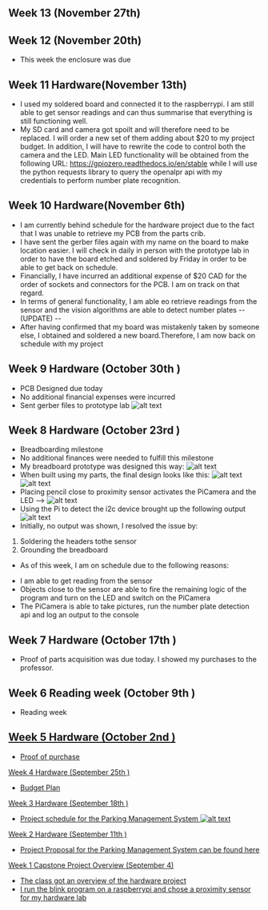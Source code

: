 ## Week 13 (November 27th)


## Week 12 (November 20th)
* This week the enclosure was due


## Week 11 Hardware(November 13th)
* I used my soldered board and connected it to the raspberrypi. I am still able to get sensor readings and can thus summarise that everything is still functioning well. 
* My SD card and camera got spoilt and will therefore need to be replaced. I will order a new set of them adding about $20 to my project budget. In addition, I will have to rewrite the code to control both the camera and the LED. Main LED functionality will be obtained from the following URL: https://gpiozero.readthedocs.io/en/stable while I will use the python requests library to query the openalpr api with my credentials to perform number plate recognition.

## Week 10 Hardware(November 6th)
 * I am currently behind schedule for the hardware project due to the fact that I was unable to retrieve my PCB from the parts crib.
 * I have sent the gerber files again with my name on the board to make location easier. I will check in daily in person with the prototype lab in order to have the board etched and soldered by Friday in order to be able to get back on schedule.
 * Financially, I have incurred an additional expense of $20 CAD for the order of sockets and connectors for the PCB. I am on track on that regard.
 * In terms of general functionality, I am able eo retrieve readings from the sensor and the vision algorithms are able to detect number plates
  -- (UPDATE) --
  * After having confirmed that my board was mistakenly taken by someone else, I obtained and soldered a new board.Therefore, I am now back on schedule with my project
  
  
  ## Week 9 Hardware (October 30th )
  * PCB Designed due today
  * No additional financial expenses were incurred
  * Sent gerber files to prototype lab
  ![alt text](https://raw.githubusercontent.com/davista123/ParkingManagementSystem/master/documentation/wiring_diagram_3_pcb.jpg)  
  
  
  ## Week 8 Hardware (October 23rd )
 * Breadboarding milestone
 * No additional finances were needed to fulfill this milestone
 * My breadboard prototype was designed this way:
  ![alt text](https://raw.githubusercontent.com/davista123/ParkingManagementSystem/master/documentation/breadboard_design.PNG)
  * When built using my parts, the final design looks like this:
    ![alt text](https://raw.githubusercontent.com/davista123/ParkingManagementSystem/master/documentation/breadboard_1.PNG)     
    ![alt text](https://raw.githubusercontent.com/davista123/ParkingManagementSystem/master/documentation/breadboard_3.PNG)
  * Placing pencil close to proximity sensor activates the PiCamera and the LED -->
  ![alt text](https://raw.githubusercontent.com/davista123/ParkingManagementSystem/master/documentation/breadboard_2.PNG)
  * Using the Pi to detect the i2c device brought up the following output
  ![alt text](https://raw.githubusercontent.com/davista123/ParkingManagementSystem/master/documentation/i2c_test.PNG)
  * Initially, no output was shown, I resolved the issue by:
  1. Soldering the headers tothe sensor
  2. Grounding the breadboard
  * As of this week, I am on schedule due to the following reasons:
  - I am able to get reading from the sensor
  - Objects close to the sensor are able to fire the remaining logic of the program and turn on the LED and switch on the PiCamera
  - The PiCamera is able to take pictures, run the number plate detection api and log an output to the console
 
 
 ## Week 7 Hardware (October 17th )
 * Proof of parts acquisition was due today. I showed my purchases to the professor.
 
 

## Week 6 Reading week (October 9th )
 * Reading week <a href="https://raw.githubusercontent.com/davista123/ParkingManagementSystem/blob/master/documentation/Proof%20of%20purchase.pdf"/>

## Week 5 Hardware (October 2nd )
 
 * Proof of purchase 
 <a href="https://github.com/davista123/ParkingManagementSystem/blob/master/documentation/Proof%20of%20purchase.pdf"/>
 
  Week 4 Hardware (September 25th )
  * Budget Plan 
 <a href="https://github.com/davista123/ParkingManagementSystem/master/documentation/PartsForParkingManagementSystem.xlsx"/>
 
  Week 3 Hardware (September 18th )
 * Project schedule for the Parking Management System
 ![alt text](https://github.com/davista123/ParkingManagementSystem/blob/master/documentation/projectschedule.png)
 
 Week 2 Hardware (September 11th )
 * Project Proposal for the Parking Management System can be found here<a href="https://github.com/davista123/ParkingManagementSystem/blob/master/documentation/ProposalContentDavidUcheRev02-converted.docxx"/>
 
  Week 1 Capstone Project Overview (September 4)
 * The class got an overview of the hardware project
 * I run the blink program on a raspberrypi and chose a proximity sensor for my hardware lab
